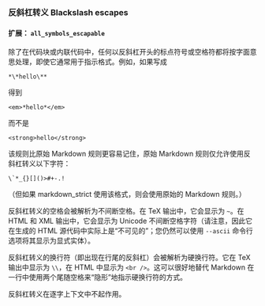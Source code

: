 ### 反斜杠转义 Blackslash escapes

#### 扩展： `all_symbols_escapable`

除了在代码块或内联代码中，任何以反斜杠开头的标点符号或空格符都将按字面意思处理，即使它通常用于指示格式。例如，如果写成

`*\*hello\**`

得到

`<em>*hello*</em>`

而不是

`<strong>hello</strong>`

该规则比原始 Markdown 规则更容易记住，原始 Markdown 规则仅允许使用反斜杠转义以下字符：

```
\`*_{}[]()>#+-.!
```

（但如果 markdown_strict 使用该格式，则会使用原始的 Markdown 规则。）

反斜杠转义的空格会被解析为不间断空格。在 TeX 输出中，它会显示为 `~`。在 HTML 和 XML 输出中，它会显示为 Unicode 不间断空格字符（请注意，因此它在生成的 HTML 源代码中实际上是“不可见的”；您仍然可以使用 `--ascii` 命令行选项将其显示为显式实体）。

反斜杠转义的换行符（即出现在行尾的反斜杠）会被解析为硬换行符。它在 TeX 输出中显示为 `\\`，在 HTML 中显示为 `<br />`。这可以很好地替代 Markdown 在一行中使用两个尾随空格来“隐形”地指示硬换行符的方式。

反斜杠转义在逐字上下文中不起作用。